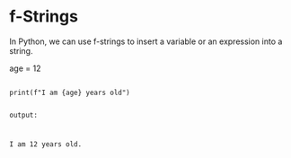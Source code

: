 <h1>f-Strings</h1>
<p>In Python, we can use f-strings to insert a variable or an expression into a string.</p>

<p>age = 12</p>

<code>
print(f"I am {age} years old")

output:
<p>I am 12 years old.</p>
</code>
